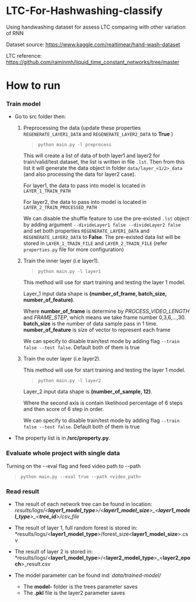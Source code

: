 # LTC-For-Hashwashing-classify
Using handwashing dataset for assess LTC comparing with other variation of RNN

Dataset source: https://www.kaggle.com/realtimear/hand-wash-dataset

LTC reference: https://github.com/raminmh/liquid_time_constant_networks/tree/master

# How to run

### Train model

- Go to src folder then:
    1. Preprocessing the data (update these properties `REGENERATE_LAYER1_DATA` and `REGENERATE_LAYER2_DATA` to **True** )
        
        > `python main.py -l preprocess`

        This will create a list of data of both layer1 and layer2 for train/valid/test dataset, the list is written in file `.lst`. Then from this list it will generate the data object in folder `data/layer_<1/2>_data` (and also processing the data for layer2 case).

        For layer1, the data to pass into model is located in `LAYER_1_TRAIN_PATH` 

        For layer2, the data to pass into model is located in `LAYER_2_TRAIN_PROCESSED_PATH`

        We can disable the shuffle feature to use the pre-existed `.lst` object by adding argument `--divideLayer1 false --divideLayer2 false` and set both properties `REGENERATE_LAYER1_DATA` and `REGENERATE_LAYER2_DATA` to **False**. The pre-existed data list will be stored in `LAYER_1_TRAIN_FILE` and `LAYER_2_TRAIN_FILE` (refer `properties.py` file for more configuration)

    2. Train the inner layer (i.e layer1).

        > `python main.py -l layer1`

        This method will use for start training and testing the layer 1 model.

        Layer_1 input data shape is **(number_of_frame, batch_size, number_of_feature)**. 
        
        Where **number_of_frame** is determine by *PROCESS_VIDEO_LENGTH* and *FRAME_STEP*, which means we take frame number 0,3,6,...,30. **batch_size** is the number of data sample pass in 1 time. **number_of_feature** is size of vector to represent each frame

        We can specify to disable train/test mode by adding flag `--train false --test false`. Default both of them is true

    3. Train the outer layer (i.e layer2). 

        This method will use for start training and testing the layer 1 model.

        > `python main.py -l layer2`

        Layer_2 input data shape is **(number_of_sample, 12)**.

        Where the second axis is contain likelihood percentage of 6 steps and then score of 6 step in order.
        
        We can specify to disable train/test mode by adding flag `--train false --test false`. Default both of them is true


- The property list is in **/src/property.py**. 

### Evaluate whole project with single data  
Turning on the --eval flag and feed video path to --path

> `python main.py --eval true --path <video_path>`

### Read result
* The result of each network tree can be found in location: *results/logs/<**layer1_model_type**>/<**layer1_model_size**>\_<**layer1_model_type**>\_<**tree_id**>/csv_file*

* The result of layer 1, full random forest is stored in: *results/logs/<**layer1_model_type**>/forest_size<**layer1_model_size**>.csv

* The result of layer 2 is stored in: *results/logs/<**layer1_model_type**>/<**layer2_model_type**>\_<**layer2_epoch**>_result.csv

* The model parameter can be found ind: *data/trained-model/*
    * The **model-** folder is the trees parameter saves
    * The **.pkl** file is the layer2 parameter saves 
